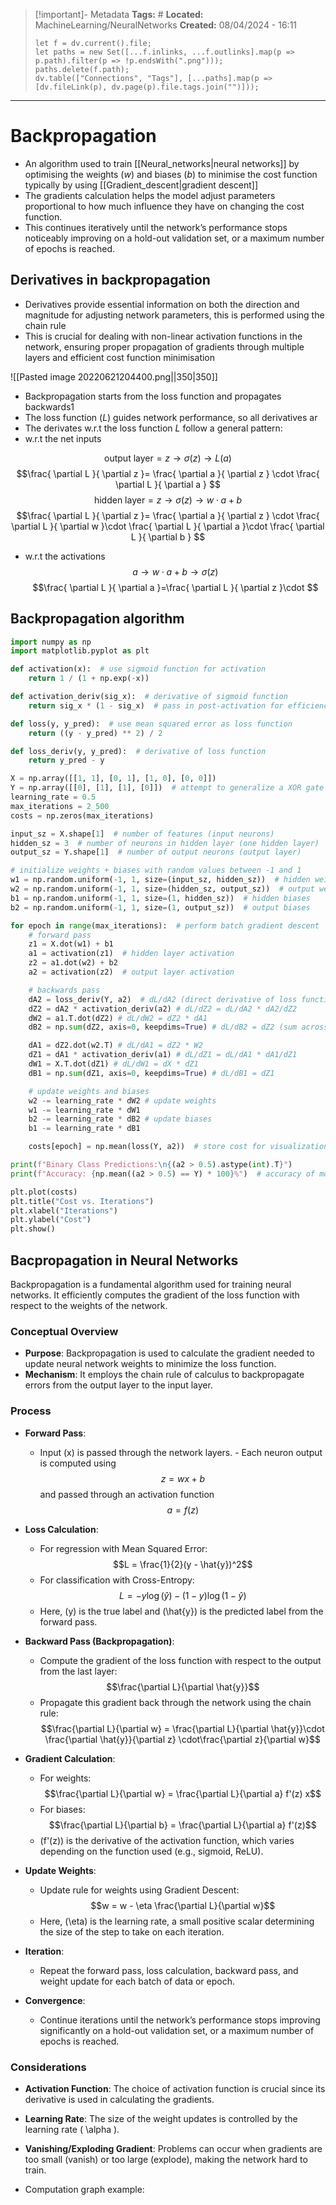 > [!important]- Metadata
> **Tags:** #
> **Located:** MachineLearning/NeuralNetworks
> **Created:** 08/04/2024 - 16:11
> ```dataviewjs
> let f = dv.current().file;
> let paths = new Set([...f.inlinks, ...f.outlinks].map(p => p.path).filter(p => !p.endsWith(".png")));
> paths.delete(f.path);
> dv.table(["Connections", "Tags"], [...paths].map(p => [dv.fileLink(p), dv.page(p).file.tags.join("")]));
> ```

___
# Backpropagation
- An algorithm used to train [[Neural_networks|neural networks]] by optimising the weights ($w$) and biases ($b$) to minimise the cost function typically by using [[Gradient_descent|gradient descent]]
- The gradients calculation helps the model adjust parameters proportional to how much influence they have on changing the cost function. 
- This continues iteratively until the network’s performance stops noticeably improving on a hold-out validation set, or a maximum number of epochs is reached.



## Derivatives in backpropagation 
- Derivatives provide essential information on both the direction and magnitude for adjusting network parameters, this is performed using the chain rule 
- This is crucial for dealing with non-linear activation functions in the network, ensuring proper propagation of gradients through multiple layers and efficient cost function minimisation

![[Pasted image 20220621204400.png||350|350]]

- Backpropagation starts from the loss function and propagates backwards1
- The loss function ($L$) guides network performance, so all derivatives ar
- The derivates w.r.t the loss function $L$ follow a general pattern:
-  w.r.t the net inputs 

$$\text{output layer}=z\to \sigma(z) \to L(a)$$
$$\frac{ \partial L }{ \partial z }= \frac{ \partial a }{ \partial z } \cdot \frac{ \partial L }{ \partial a }   $$
$$\text{hidden layer}=z\to \sigma(z) \to w\cdot a+b$$
$$\frac{ \partial L }{ \partial z }= \frac{ \partial a }{ \partial z } \cdot \frac{ \partial L }{ \partial w }\cdot \frac{ \partial L }{ \partial a }\cdot \frac{ \partial L }{ \partial b }  $$
- w.r.t the activations 
$$a\to w\cdot a+b\to\sigma(z)$$
$$\frac{ \partial L }{ \partial a }=\frac{ \partial L }{ \partial z }\cdot  $$


## Backpropagation algorithm

```python
import numpy as np
import matplotlib.pyplot as plt

def activation(x):  # use sigmoid function for activation
    return 1 / (1 + np.exp(-x))

def activation_deriv(sig_x):  # derivative of sigmoid function
    return sig_x * (1 - sig_x)  # pass in post-activation for efficiency

def loss(y, y_pred):  # use mean squared error as loss function
    return ((y - y_pred) ** 2) / 2

def loss_deriv(y, y_pred):  # derivative of loss function
    return y_pred - y

X = np.array([[1, 1], [0, 1], [1, 0], [0, 0]])
Y = np.array([[0], [1], [1], [0]])  # attempt to generalize a XOR gate
learning_rate = 0.5
max_iterations = 2_500
costs = np.zeros(max_iterations)

input_sz = X.shape[1]  # number of features (input neurons)
hidden_sz = 3  # number of neurons in hidden layer (one hidden layer)
output_sz = Y.shape[1]  # number of output neurons (output layer) 

# initialize weights + biases with random values between -1 and 1
w1 = np.random.uniform(-1, 1, size=(input_sz, hidden_sz))  # hidden weights
w2 = np.random.uniform(-1, 1, size=(hidden_sz, output_sz))  # output weights
b1 = np.random.uniform(-1, 1, size=(1, hidden_sz))  # hidden biases
b2 = np.random.uniform(-1, 1, size=(1, output_sz))  # output biases

for epoch in range(max_iterations):  # perform batch gradient descent
    # forward pass
    z1 = X.dot(w1) + b1
    a1 = activation(z1)  # hidden layer activation
    z2 = a1.dot(w2) + b2
    a2 = activation(z2)  # output layer activation

    # backwards pass 
    dA2 = loss_deriv(Y, a2)  # dL/dA2 (direct derivative of loss function)
    dZ2 = dA2 * activation_deriv(a2) # dL/dZ2 = dL/dA2 * dA2/dZ2
    dW2 = a1.T.dot(dZ2) # dL/dW2 = dZ2 * dA1
    dB2 = np.sum(dZ2, axis=0, keepdims=True) # dL/dB2 = dZ2 (sum across each sample)

    dA1 = dZ2.dot(w2.T) # dL/dA1 = dZ2 * W2
    dZ1 = dA1 * activation_deriv(a1) # dL/dZ1 = dL/dA1 * dA1/dZ1
    dW1 = X.T.dot(dZ1) # dL/dW1 = dX * dZ1
    dB1 = np.sum(dZ1, axis=0, keepdims=True) # dL/dB1 = dZ1

    # update weights and biases
    w2 -= learning_rate * dW2 # update weights
    w1 -= learning_rate * dW1
    b2 -= learning_rate * dB2 # update biases
    b1 -= learning_rate * dB1

    costs[epoch] = np.mean(loss(Y, a2))  # store cost for visualization

print(f"Binary Class Predictions:\n{(a2 > 0.5).astype(int).T}")
print(f"Accuracy: {np.mean((a2 > 0.5) == Y) * 100}%")  # accuracy of model

plt.plot(costs)
plt.title("Cost vs. Iterations")
plt.xlabel("Iterations")
plt.ylabel("Cost")
plt.show()
```

## Bacpropagation in Neural Networks

Backpropagation is a fundamental algorithm used for training neural networks. It efficiently computes the gradient of the loss function with respect to the weights of the network.

### Conceptual Overview

- **Purpose**: Backpropagation is used to calculate the gradient needed to update neural network weights to minimize the loss function.
- **Mechanism**: It employs the chain rule of calculus to backpropagate errors from the output layer to the input layer.

### Process

- **Forward Pass**:
	-  Input \(x\) is passed through the network layers.
	  - Each neuron output is computed using $$z = wx + b$$ and passed through an activation function $$a = f(z)$$

- **Loss Calculation**:
  - For regression with Mean Squared Error: $$L = \frac{1}{2}(y - \hat{y})^2$$
  - For classification with Cross-Entropy: $$L = -y \log(\hat{y}) - (1-y) \log(1-\hat{y})$$
  - Here, \(y\) is the true label and \(\hat{y}\) is the predicted label from the forward pass.

- **Backward Pass (Backpropagation)**:
  - Compute the gradient of the loss function with respect to the output from the last layer: $$\frac{\partial L}{\partial \hat{y}}$$
  - Propagate this gradient back through the network using the chain rule: $$\frac{\partial L}{\partial w} = \frac{\partial L}{\partial \hat{y}}\cdot \frac{\partial \hat{y}}{\partial z} \cdot\frac{\partial z}{\partial w}$$

- **Gradient Calculation**:
  - For weights: $$\frac{\partial L}{\partial w} = \frac{\partial L}{\partial a} f'(z) x$$
  - For biases: $$\frac{\partial L}{\partial b} = \frac{\partial L}{\partial a} f'(z)$$
  - \(f'(z)\) is the derivative of the activation function, which varies depending on the function used (e.g., sigmoid, ReLU).

- **Update Weights**:
  - Update rule for weights using Gradient Descent: $$w = w - \eta \frac{\partial L}{\partial w}$$
  - Here, \(\eta\) is the learning rate, a small positive scalar determining the size of the step to take on each iteration.

- **Iteration**:
  - Repeat the forward pass, loss calculation, backward pass, and weight update for each batch of data or epoch.

- **Convergence**:
  - Continue iterations until the network’s performance stops improving significantly on a hold-out validation set, or a maximum number of epochs is reached.

### Considerations

- **Activation Function**: The choice of activation function is crucial since its derivative is used in calculating the gradients.
- **Learning Rate**: The size of the weight updates is controlled by the learning rate \( \alpha \).
- **Vanishing/Exploding Gradient**: Problems can occur when gradients are too small (vanish) or too large (explode), making the network hard to train.



- Computation graph example:



